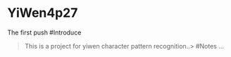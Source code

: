 # YiWen4p27
The first push
#Introduce
>This is a project for yiwen character pattern recognition..>
#Notes
...
